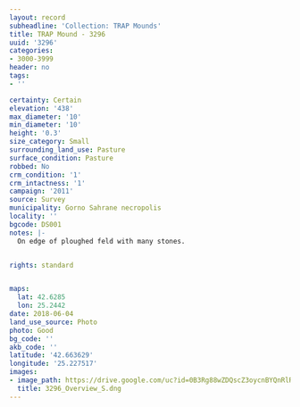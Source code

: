```yaml
---
layout: record
subheadline: 'Collection: TRAP Mounds'
title: TRAP Mound - 3296
uuid: '3296'
categories:
- 3000-3999
header: no
tags:
- ''

certainty: Certain
elevation: '438'
max_diameter: '10'
min_diameter: '10'
height: '0.3'
size_category: Small
surrounding_land_use: Pasture
surface_condition: Pasture
robbed: No
crm_condition: '1'
crm_intactness: '1'
campaign: '2011'
source: Survey
municipality: Gorno Sahrane necropolis
locality: ''
bgcode: DS001
notes: |-
  On edge of ploughed feld with many stones.


rights: standard


maps:
  lat: 42.6285
  lon: 25.2442
date: 2018-06-04
land_use_source: Photo
photo: Good
bg_code: ''
akb_code: ''
latitude: '42.663629'
longitude: '25.227517'
images:
- image_path: https://drive.google.com/uc?id=0B3Rg88wZDQscZ3oycnBYQnRlRk0
  title: 3296_Overview_S.dng
---
```

